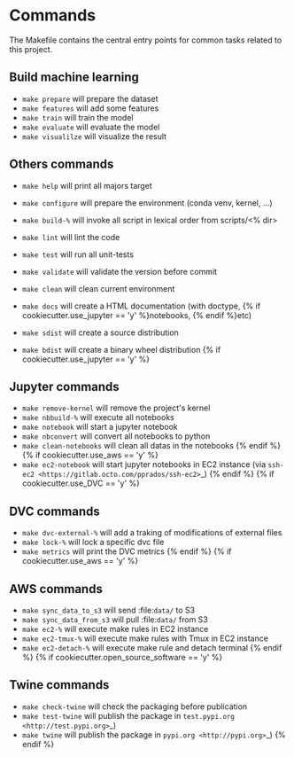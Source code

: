 # Commands

The Makefile contains the central entry points for common tasks related to this project.

## Build machine learning
* ``make prepare`` will prepare the dataset
* ``make features`` will add some features
* ``make train`` will train the model
* ``make evaluate`` will evaluate the model
* ``make visualilze`` will visualize the result

## Others commands
* ``make help`` will print all majors target
* ``make configure``  will prepare the environment (conda venv, kernel, ...)
* ``make build-%`` will invoke all script in lexical order from scripts/<% dir>
* ``make lint`` will lint the code
* ``make test`` will run all unit-tests
* ``make validate`` will validate the version before commit
* ``make clean`` will clean current environment

* ``make docs`` will create a HTML documentation (with doctype, {% if cookiecutter.use_jupyter == 'y' %}notebooks, {% endif %}etc)
* ``make sdist`` will create a source distribution
* ``make bdist`` will create a binary wheel distribution
{% if cookiecutter.use_jupyter == 'y' %}
## Jupyter commands
* ``make remove-kernel`` will remove the project's kernel
* ``make nbbuild-%`` will execute all notebooks
* ``make notebook`` will start a jupyter notebook
* ``make nbconvert`` will convert all notebooks to python
* ``make clean-notebooks`` will clean all datas in the notebooks
{% endif %}
{% if cookiecutter.use_aws == 'y' %}
* ``make ec2-notebook`` will start jupyter notebooks in EC2 instance (via `ssh-ec2 <https://gitlab.octo.com/pprados/ssh-ec2>`_)
{% endif %}
{% if cookiecutter.use_DVC == 'y' %}
## DVC commands
* ``make dvc-external-%`` will add a traking of modifications of external files
* ``make lock-%`` will lock a specific dvc file
* ``make metrics`` will print the DVC metrics
{% endif %}
{% if cookiecutter.use_aws == 'y' %}
## AWS commands
* ``make sync_data_to_s3`` will send :file:`data/` to S3
* ``make sync_data_from_s3`` will pull :file:`data/` from S3
* ``make ec2-%`` will execute make rules in EC2 instance
* ``make ec2-tmux-%`` will execute make rules with Tmux in EC2 instance
* ``make ec2-detach-%`` will execute make rule and detach terminal
{% endif %}
{% if cookiecutter.open_source_software == 'y' %}
## Twine commands
* ``make check-twine`` will check the packaging before publication
* ``make test-twine`` will publish the package in `test.pypi.org <http://test.pypi.org>`_)
* ``make twine`` will publish the package in `pypi.org <http://pypi.org>`_)
{% endif %}

